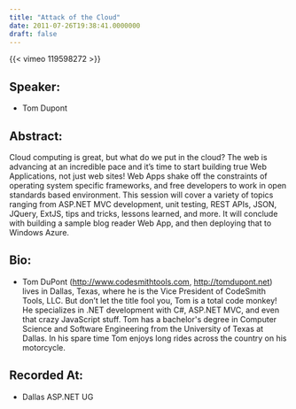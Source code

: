 ```yaml
---
title: "Attack of the Cloud"
date: 2011-07-26T19:38:41.0000000
draft: false
---
```


{{< vimeo 119598272 >}}

## Speaker:

 - Tom Dupont

## Abstract:

<p>Cloud computing is great, but what do we put in the cloud? The web is advancing at an incredible pace and it&rsquo;s time to start building true Web Applications, not just web sites! Web Apps shake off the constraints of operating system specific frameworks, and free developers to work in open standards based environment. This session will cover a variety of topics ranging from ASP.NET MVC development, unit testing, REST APIs, JSON, JQuery, ExtJS, tips and tricks, lessons learned, and more. It will conclude with building a sample blog reader Web App, and then deploying that to Windows Azure.</p>

## Bio:

 - <p>Tom DuPont (<a href="http://www.codesmithtools.com">http://www.codesmithtools.com</a>, <a href="http://tomdupont.net">http://tomdupont.net</a>) lives in Dallas, Texas, where he is the Vice President of CodeSmith Tools, LLC. But don&rsquo;t let the title fool you, Tom is a total code monkey! He specializes in .NET development with C#, ASP.NET MVC, and even that crazy JavaScript stuff. Tom has a bachelor's degree in Computer Science and Software Engineering from the University of Texas at Dallas. In his spare time Tom enjoys long rides across the country on his motorcycle.</p>

## Recorded At:

 - Dallas ASP.NET UG

